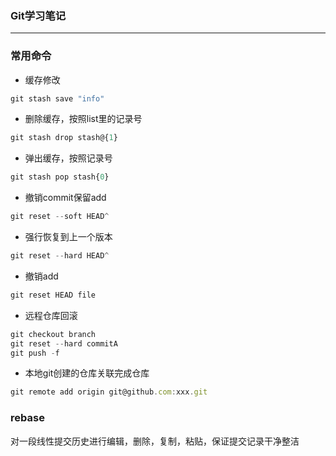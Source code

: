 ### Git学习笔记
***

### 常用命令
* 缓存修改
```js
git stash save "info"
```

* 删除缓存，按照list里的记录号
```js
git stash drop stash@{1}
```

* 弹出缓存，按照记录号
```js
git stash pop stash{0}
```

* 撤销commit保留add
```js
git reset --soft HEAD^
```

* 强行恢复到上一个版本
```js
git reset --hard HEAD^
```

* 撤销add
```js
git reset HEAD file
```

* 远程仓库回滚
```js
git checkout branch
git reset --hard commitA
git push -f
```

* 本地git创建的仓库关联完成仓库
```js
git remote add origin git@github.com:xxx.git
```

### rebase
对一段线性提交历史进行编辑，删除，复制，粘贴，保证提交记录干净整洁

